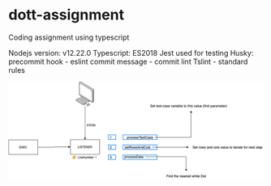 # dott-assignment
Coding assignment using typescript

Nodejs version: v12.22.0
Typescript: ES2018
Jest used for testing
Husky: precommit hook - eslint commit message - commit lint
Tslint - standard rules

![Steps](https://github.com/Reechajoshi/dott-assignment/blob/main/dott.drawio.png)
